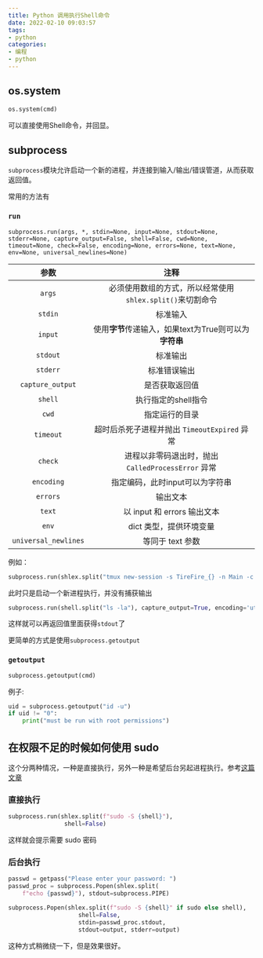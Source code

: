 ```yaml
---
title: Python 调用执行Shell命令
date: 2022-02-10 09:03:57
tags:
- python
categories:
- 编程
- python
---
```


## os.system

```py
os.system(cmd)
```

可以直接使用Shell命令，并回显。

## subprocess

`subprocess`模块允许启动一个新的进程，并连接到输入/输出/错误管道，从而获取返回值。

常用的方法有

### `run`
```
subprocess.run(args, *, stdin=None, input=None, stdout=None, stderr=None, capture_output=False, shell=False, cwd=None, timeout=None, check=False, encoding=None, errors=None, text=None, env=None, universal_newlines=None)
```

|         参数         |                           注释                            |
| :------------------: | :-------------------------------------------------------: |
|        `args`        | 必须使用数组的方式，所以经常使用`shlex.split()`来切割命令 |
|       `stdin`        |                         标准输入                          |
|       `input`        |  使用**字节**传递输入，如果text为True则可以为**字符串**   |
|       `stdout`       |                         标准输出                          |
|       `stderr`       |                       标准错误输出                        |
|   `capture_output`   |                      是否获取返回值                       |
|       `shell`        |                    执行指定的shell指令                    |
|        `cwd`         |                      指定运行的目录                       |
|      `timeout`       |       超时后杀死子进程并抛出 `TimeoutExpired` 异常        |
|       `check`        |    进程以非零码退出时，抛出 `CalledProcessError` 异常     |
|      `encoding`      |              指定编码，此时input可以为字符串              |
|       `errors`       |                         输出文本                          |
|        `text`        |                以 input 和 errors 输出文本                |
|        `env`         |                  dict 类型，提供环境变量                  |
| `universal_newlines` |                     等同于 text 参数                      |

例如：
```python
subprocess.run(shlex.split("tmux new-session -s TireFire_{} -n Main -c {} -d".format(hostname, cwd)))
```

此时只是启动一个新进程执行，并没有捕获输出

```py
subprocess.run(shell.split("ls -la"), capture_output=True, encoding='utf-8')
```
这样就可以再返回值里面获得`stdout`了

更简单的方式是使用`subprocess.getoutput`


### `getoutput`
```python
subprocess.getoutput(cmd)
```

例子:
```py
uid = subprocess.getoutput("id -u")
if uid != "0":
    print("must be run with root permissions")
```

## 在权限不足的时候如何使用 sudo

这个分两种情况，一种是直接执行，另外一种是希望后台另起进程执行。参考[这篇文章](https://stackoverflow.com/questions/567542/running-a-command-as-a-super-user-from-a-python-script)

### 直接执行

```py
subprocess.run(shlex.split(f"sudo -S {shell}"),
                shell=False)
```

这样就会提示需要 sudo 密码

### 后台执行

```py
passwd = getpass("Please enter your password: ")
passwd_proc = subprocess.Popen(shlex.split(
    f"echo {passwd}"), stdout=subprocess.PIPE)

subprocess.Popen(shlex.split(f"sudo -S {shell}" if sudo else shell),
                    shell=False,
                    stdin=passwd_proc.stdout,
                    stdout=output, stderr=output)
```

这种方式稍微绕一下，但是效果很好。


